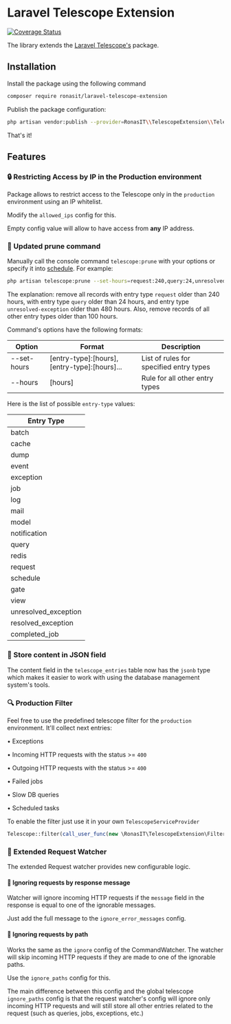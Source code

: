 # Laravel Telescope Extension

[![Coverage Status](https://coveralls.io/repos/github/RonasIT/laravel-telescope-extension/badge.svg?branch=main)](https://coveralls.io/github/RonasIT/laravel-telescope-extension?branch=main)

The library extends the [Laravel Telescope's](https://github.com/laravel/telescope) package. 

## Installation

Install the package using the following command

```sh
composer require ronasit/laravel-telescope-extension
```

Publish the package configuration:

``` sh
php artisan vendor:publish --provider=RonasIT\\TelescopeExtension\\TelescopeExtensionServiceProvider
```

That's it!

## Features

### 🔒 Restricting Access by IP in the Production environment

Package allows to restrict access to the Telescope only in the `production` environment using an IP whitelist.

Modify the `allowed_ips` config for this.

Empty config value will allow to have access from **any** IP address.

### 🧹 Updated prune command

Manually call the console command `telescope:prune` with your options
or specify it into [schedule](https://laravel.com/docs/12.x/scheduling#scheduling-artisan-commands). For example:

```sh
php artisan telescope:prune --set-hours=request:240,query:24,unresolved_exception:480 --hours=100
```

The explanation: remove all records with entry type `request` older than 240 hours,
with entry type `query` older than 24 hours,
and entry type `unresolved-exception` older than 480 hours.
Also, remove records of all other entry types older than 100 hours.

Command's options have the following formats:

| Option      | Format                                       | Description                             |
|-------------|----------------------------------------------|-----------------------------------------|
| --set-hours | [entry-type]:[hours],[entry-type]:[hours]... | List of rules for specified entry types |
| --hours     | [hours]                                      | Rule for all other entry types          |

Here is the list of possible `entry-type` values:

| Entry Type           |
|----------------------|
| batch                |
| cache                |
| dump                 |
| event                |
| exception            |
| job                  |
| log                  |
| mail                 |
| model                |
| notification         |
| query                |
| redis                |
| request              |
| schedule             |
| gate                 |
| view                 |
| unresolved_exception |
| resolved_exception   |
| completed_job        |

### 🧩 Store content in JSON field

The content field in the `telescope_entries` table now has the `jsonb` type which makes it easier to work with using the database management system's tools.

### 🔍 Production Filter

Feel free to use the predefined telescope filter for the `production` environment. It'll collect next entries:

• Exceptions

• Incoming HTTP requests with the status >= `400`

• Outgoing HTTP requests with the status >= `400`

• Failed jobs

• Slow DB queries

• Scheduled tasks

To enable the filter just use it in your own `TelescopeServiceProvider`

```php
Telescope::filter(call_user_func(new \RonasIT\TelescopeExtension\Filters\ProductionFilter));
```

### 👀 Extended Request Watcher

The extended Request watcher provides new configurable logic.

#### 🙈 Ignoring requests by response message

Watcher will ignore incoming HTTP requests if the `message` field in the response is equal to one of the ignorable messages.

Just add the full message to the `ignore_error_messages` config.

#### 🙈 Ignoring requests by path

Works the same as the `ignore` config of the CommandWatcher. The watcher will skip incoming HTTP requests if they are made to one of the ignorable paths.

Use the `ignore_paths` config for this.

The main difference between this config and the global telescope `ignore_paths` config is that the request watcher's config will ignore only incoming HTTP
requests and will still store all other entries related to the request (such as queries, jobs, exceptions, etc.)
